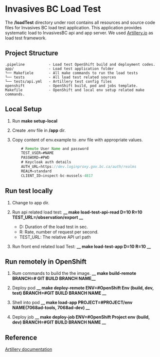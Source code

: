 # Invasives BC Load Test

The __/loadTest__ directory under root contains all resources and source code files for Invasives BC load test application. This application provides systematic load to InvasivesBC api and app server. We used [Artillery.io](https://artillery.io/) as load test framework.

## Project Structure

    .pipeline           - Load test OpenShift build and deployment codes.
    app/                - Load test application folder
    └── Makefiele       - All make commands to run the load tests
    └── tests           - All load test related sources
    └── tests/api.yml   - Artillery test config files
    openshift           - OpenShift build, pod and jobs template.
    Makefile            - OpenShift and local env setup related make commands.

## Local Setup

1. Run **__make setup-local__**

2. Create .env file in __/app__ dir.

3. Copy content of env.example to .env file with appropriate values.

    ```java
        # Remote User Name and password
        TEST_USER=#NAME
        PASSWORD=#PWD
        # Keycloak auth details
        AUTH_URL=https://dev.loginproxy.gov.bc.ca/auth/realms
        REALM=standard
        CLIENT_ID=inspect-bc-mussels-4817
    ```

## Run test locally

1. Change to app dir.

2. Run api related load test: **__ make load-test-api-read D=10 R=10 TEST_URL=/observation/export __**
    - D: Duration of the load test in sec.
    - R: Rate, number of request per second.
    - TEST_URL: The relative API url path

3. Run front end related load Test: **__ make load-test-app D=10 R=10 __**

## Run remotely in OpenShift

1. Rum commands to build the the image.
   **__ make build-remote BRANCH=# GIT BUILD BRANCH NAME__**

2. Deploy pod
   **__ make deploy-remote ENV=#OpenShift Env (build, dev, test) BRANCH=#GIT BUILD BRANCH NAME __**

3. Shell into pod
   **__ make load-app PROJECT=#PROJECT/env NAME(7068ad-tools, 7068ad-dev) __**

4. Deploy job
   **__ make deploy-job ENV=#OpenShift Project env (build, dev) BRANCH=#GIT BUILD BRANCH NAME __**

## Reference

[Artillery documentation](https://artillery.io/docs/)
